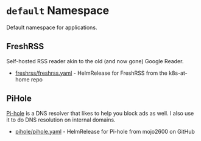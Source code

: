 # `default` Namespace

Default namespace for applications.

## FreshRSS

Self-hosted RSS reader akin to the old (and now gone) Google Reader.

* [freshrss/freshrss.yaml](freshrss/freshrss.yaml) - HelmRelease for FreshRSS from the k8s-at-home repo


## PiHole

[Pi-hole](https://pi-hole.net/) is a DNS resolver that likes to help you block ads as well. I also use it to do DNS resolution on internal domains.

* [pihole/pihole.yaml](pihole/pihole.yaml) - HelmRelease for Pi-hole from mojo2600 on GitHub